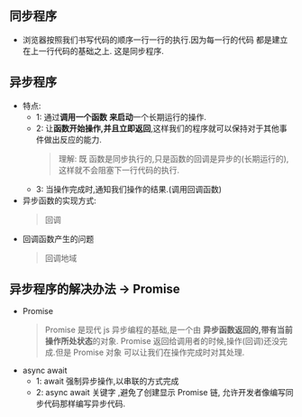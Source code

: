 ## 同步程序

- 浏览器按照我们书写代码的顺序一行一行的执行.因为每一行的代码 都是建立在上一行代码的基础之上. 这是同步程序.

## 异步程序

- 特点:
  - 1: 通过**调用一个函数** **来启动**一个长期运行的操作.
  - 2: 让**函数开始操作,并且立即返回**,这样我们的程序就可以保持对于其他事件做出反应的能力.
    > 理解: 既 函数是同步执行的,只是函数的回调是异步的(长期运行的),这样就不会阻塞下一行代码的执行.
  - 3: 当操作完成时,通知我们操作的结果.(调用回调函数)
- 异步函数的实现方式:
  > 回调
- 回调函数产生的问题
  > 回调地域

## 异步程序的解决办法 -> Promise

- Promise
  > Promise 是现代 js 异步编程的基础,是一个由 **异步函数返回的,带有当前操作所处状态**的对象. Promise 返回给调用者的时候,操作(回调)还没完成.但是 Promise 对象 可以让我们在操作完成时对其处理.
- async await
  - 1: await 强制异步操作,以串联的方式完成
  - 2: async await 关键字 ,避免了创建显示 Promise 链, 允许开发者像编写同步代码那样编写异步代码.
